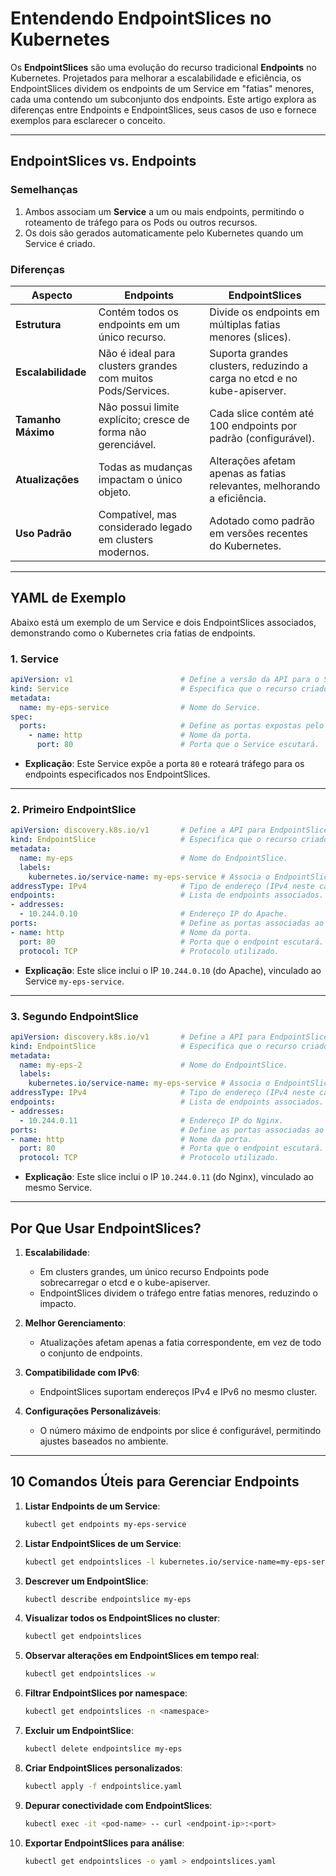 # **Entendendo EndpointSlices no Kubernetes**

Os **EndpointSlices** são uma evolução do recurso tradicional **Endpoints** no Kubernetes. Projetados para melhorar a escalabilidade e eficiência, os EndpointSlices dividem os endpoints de um Service em "fatias" menores, cada uma contendo um subconjunto dos endpoints. Este artigo explora as diferenças entre Endpoints e EndpointSlices, seus casos de uso e fornece exemplos para esclarecer o conceito.

---

## **EndpointSlices vs. Endpoints**

### **Semelhanças**
1. Ambos associam um **Service** a um ou mais endpoints, permitindo o roteamento de tráfego para os Pods ou outros recursos.
2. Os dois são gerados automaticamente pelo Kubernetes quando um Service é criado.

### **Diferenças**
| **Aspecto**               | **Endpoints**                                                         | **EndpointSlices**                                                   |
|---------------------------|----------------------------------------------------------------------|----------------------------------------------------------------------|
| **Estrutura**             | Contém todos os endpoints em um único recurso.                       | Divide os endpoints em múltiplas fatias menores (slices).            |
| **Escalabilidade**        | Não é ideal para clusters grandes com muitos Pods/Services.          | Suporta grandes clusters, reduzindo a carga no etcd e no kube-apiserver. |
| **Tamanho Máximo**        | Não possui limite explícito; cresce de forma não gerenciável.        | Cada slice contém até 100 endpoints por padrão (configurável).       |
| **Atualizações**          | Todas as mudanças impactam o único objeto.                          | Alterações afetam apenas as fatias relevantes, melhorando a eficiência. |
| **Uso Padrão**            | Compatível, mas considerado legado em clusters modernos.            | Adotado como padrão em versões recentes do Kubernetes.               |

---

## **YAML de Exemplo**

Abaixo está um exemplo de um Service e dois EndpointSlices associados, demonstrando como o Kubernetes cria fatias de endpoints.

### **1. Service**
```yaml
apiVersion: v1                        # Define a versão da API para o Service.
kind: Service                         # Especifica que o recurso criado será um Service.
metadata:
  name: my-eps-service                # Nome do Service.
spec:
  ports:                              # Define as portas expostas pelo Service.
    - name: http                      # Nome da porta.
      port: 80                        # Porta que o Service escutará.
```

- **Explicação**: Este Service expõe a porta `80` e roteará tráfego para os endpoints especificados nos EndpointSlices.

---

### **2. Primeiro EndpointSlice**
```yaml
apiVersion: discovery.k8s.io/v1       # Define a API para EndpointSlices.
kind: EndpointSlice                   # Especifica que o recurso criado será um EndpointSlice.
metadata:
  name: my-eps                        # Nome do EndpointSlice.
  labels:
    kubernetes.io/service-name: my-eps-service # Associa o EndpointSlice ao Service.
addressType: IPv4                     # Tipo de endereço (IPv4 neste caso).
endpoints:                            # Lista de endpoints associados.
- addresses:
  - 10.244.0.10                       # Endereço IP do Apache.
ports:                                # Define as portas associadas ao endpoint.
- name: http                          # Nome da porta.
  port: 80                            # Porta que o endpoint escutará.
  protocol: TCP                       # Protocolo utilizado.
```

- **Explicação**: Este slice inclui o IP `10.244.0.10` (do Apache), vinculado ao Service `my-eps-service`.

---

### **3. Segundo EndpointSlice**
```yaml
apiVersion: discovery.k8s.io/v1       # Define a API para EndpointSlices.
kind: EndpointSlice                   # Especifica que o recurso criado será um EndpointSlice.
metadata:
  name: my-eps-2                      # Nome do EndpointSlice.
  labels:
    kubernetes.io/service-name: my-eps-service # Associa o EndpointSlice ao Service.
addressType: IPv4                     # Tipo de endereço (IPv4 neste caso).
endpoints:                            # Lista de endpoints associados.
- addresses:
  - 10.244.0.11                       # Endereço IP do Nginx.
ports:                                # Define as portas associadas ao endpoint.
- name: http                          # Nome da porta.
  port: 80                            # Porta que o endpoint escutará.
  protocol: TCP                       # Protocolo utilizado.
```

- **Explicação**: Este slice inclui o IP `10.244.0.11` (do Nginx), vinculado ao mesmo Service.

---

## **Por Que Usar EndpointSlices?**

1. **Escalabilidade**:
   - Em clusters grandes, um único recurso Endpoints pode sobrecarregar o etcd e o kube-apiserver.
   - EndpointSlices dividem o tráfego entre fatias menores, reduzindo o impacto.

2. **Melhor Gerenciamento**:
   - Atualizações afetam apenas a fatia correspondente, em vez de todo o conjunto de endpoints.

3. **Compatibilidade com IPv6**:
   - EndpointSlices suportam endereços IPv4 e IPv6 no mesmo cluster.

4. **Configurações Personalizáveis**:
   - O número máximo de endpoints por slice é configurável, permitindo ajustes baseados no ambiente.

---

## **10 Comandos Úteis para Gerenciar Endpoints**

1. **Listar Endpoints de um Service**:
   ```bash
   kubectl get endpoints my-eps-service
   ```

2. **Listar EndpointSlices de um Service**:
   ```bash
   kubectl get endpointslices -l kubernetes.io/service-name=my-eps-service
   ```

3. **Descrever um EndpointSlice**:
   ```bash
   kubectl describe endpointslice my-eps
   ```

4. **Visualizar todos os EndpointSlices no cluster**:
   ```bash
   kubectl get endpointslices
   ```

5. **Observar alterações em EndpointSlices em tempo real**:
   ```bash
   kubectl get endpointslices -w
   ```

6. **Filtrar EndpointSlices por namespace**:
   ```bash
   kubectl get endpointslices -n <namespace>
   ```

7. **Excluir um EndpointSlice**:
   ```bash
   kubectl delete endpointslice my-eps
   ```

8. **Criar EndpointSlices personalizados**:
   ```bash
   kubectl apply -f endpointslice.yaml
   ```

9. **Depurar conectividade com EndpointSlices**:
   ```bash
   kubectl exec -it <pod-name> -- curl <endpoint-ip>:<port>
   ```

10. **Exportar EndpointSlices para análise**:
    ```bash
    kubectl get endpointslices -o yaml > endpointslices.yaml
    ```

